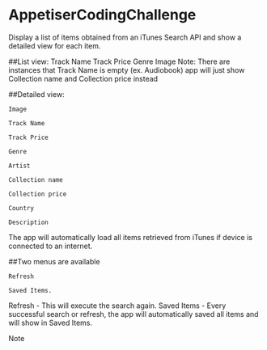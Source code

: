 # AppetiserCodingChallenge
Display a list of items obtained from an iTunes Search API and show a detailed view for each item.

##List view:
Track Name
Track Price
Genre
Image
Note: There are instances that Track Name is empty (ex. Audiobook) app will just show Collection name and Collection price instead

##Detailed view:

```
Image
```
```
Track Name
```
```
Track Price
```
```
Genre
```
```
Artist
```
```
Collection name 
```
```
Collection price 
```
```
Country
```
```
Description
```

The app will automatically load all items retrieved from iTunes if device is connected to an internet.

##Two menus are available
```
Refresh 
```
```
Saved Items.
```
Refresh - This will execute the search again.
Saved Items - Every successful search or refresh, the app will automatically saved all items and will show in Saved Items.

Note


